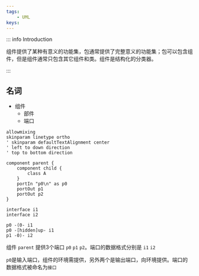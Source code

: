 ```yaml
---
tags:
    - UML
keys:
---
```


::: info Introduction

组件提供了某种有意义的功能集，包通常提供了完整意义的功能集；包可以包含组件，但是组件通常只包含其它组件和类。组件是结构化的分类器。

:::

## 名词

- 组件
    - 部件
    - 端口


```plantuml
allowmixing
skinparam linetype ortho
' skinparam defaultTextAlignment center
' left to down direction
' top to bottom direction

component parent {
    component child {
        class A
    }
    portIn "p0\n" as p0
    portOut p1
    portOut p2
} 

interface i1
interface i2

p0 -(0- i1
p0 -[hidden]up- i1
p1 -0)- i2
```

组件 `parent` 提供3个端口 `p0` `p1`  `p2`。端口的数据格式分别是 `i1` `i2`

`p0`是输入端口，组件的环境需提供，另外两个是输出端口，向环境提供。端口的数据格式被命名为`接口`




